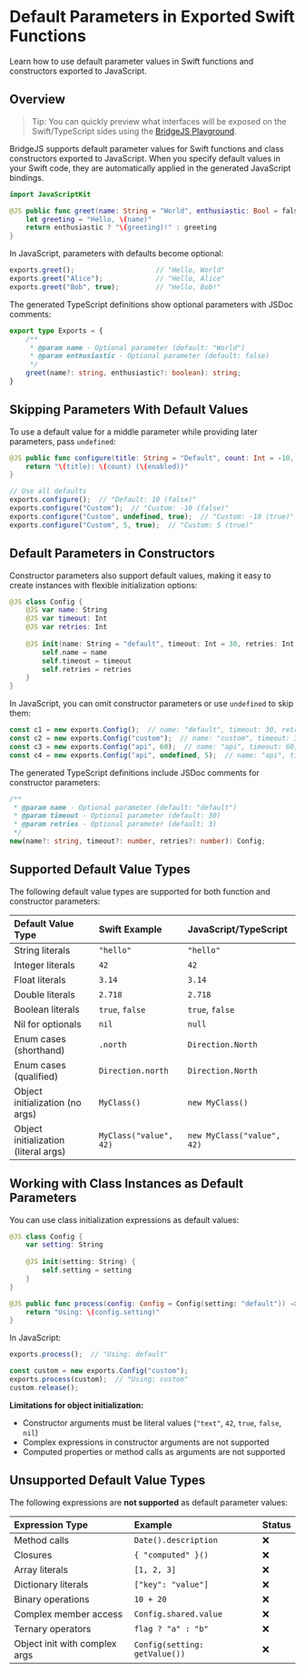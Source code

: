 # Default Parameters in Exported Swift Functions

Learn how to use default parameter values in Swift functions and constructors exported to JavaScript.

## Overview

> Tip: You can quickly preview what interfaces will be exposed on the Swift/TypeScript sides using the [BridgeJS Playground](https://swiftwasm.org/JavaScriptKit/PlayBridgeJS/).

BridgeJS supports default parameter values for Swift functions and class constructors exported to JavaScript. When you specify default values in your Swift code, they are automatically applied in the generated JavaScript bindings.

```swift
import JavaScriptKit

@JS public func greet(name: String = "World", enthusiastic: Bool = false) -> String {
    let greeting = "Hello, \(name)"
    return enthusiastic ? "\(greeting)!" : greeting
}
```

In JavaScript, parameters with defaults become optional:

```javascript
exports.greet();                    // "Hello, World"
exports.greet("Alice");             // "Hello, Alice"
exports.greet("Bob", true);         // "Hello, Bob!"
```

The generated TypeScript definitions show optional parameters with JSDoc comments:

```typescript
export type Exports = {
    /**
     * @param name - Optional parameter (default: "World")
     * @param enthusiastic - Optional parameter (default: false)
     */
    greet(name?: string, enthusiastic?: boolean): string;
}
```

## Skipping Parameters With Default Values

To use a default value for a middle parameter while providing later parameters, pass `undefined`:

```swift
@JS public func configure(title: String = "Default", count: Int = -10, enabled: Bool = false) -> String {
    return "\(title): \(count) (\(enabled))"
}
```

```javascript
// Use all defaults
exports.configure();  // "Default: 10 (false)"
exports.configure("Custom");  // "Custom: -10 (false)"
exports.configure("Custom", undefined, true);  // "Custom: -10 (true)"
exports.configure("Custom", 5, true);  // "Custom: 5 (true)"
```

## Default Parameters in Constructors

Constructor parameters also support default values, making it easy to create instances with flexible initialization options:

```swift
@JS class Config {
    @JS var name: String
    @JS var timeout: Int
    @JS var retries: Int
    
    @JS init(name: String = "default", timeout: Int = 30, retries: Int = 3) {
        self.name = name
        self.timeout = timeout
        self.retries = retries
    }
}
```

In JavaScript, you can omit constructor parameters or use `undefined` to skip them:

```javascript
const c1 = new exports.Config();  // name: "default", timeout: 30, retries: 3
const c2 = new exports.Config("custom");  // name: "custom", timeout: 30, retries: 3
const c3 = new exports.Config("api", 60);  // name: "api", timeout: 60, retries: 3
const c4 = new exports.Config("api", undefined, 5);  // name: "api", timeout: 30, retries: 5
```

The generated TypeScript definitions include JSDoc comments for constructor parameters:

```typescript
/**
 * @param name - Optional parameter (default: "default")
 * @param timeout - Optional parameter (default: 30)
 * @param retries - Optional parameter (default: 3)
 */
new(name?: string, timeout?: number, retries?: number): Config;
```

## Supported Default Value Types

The following default value types are supported for both function and constructor parameters:

| Default Value Type | Swift Example | JavaScript/TypeScript |
|:-------------------|:-------------|:----------------------|
| String literals | `"hello"` | `"hello"` |
| Integer literals | `42` | `42` |
| Float literals | `3.14` | `3.14` |
| Double literals | `2.718` | `2.718` |
| Boolean literals | `true`, `false` | `true`, `false` |
| Nil for optionals | `nil` | `null` |
| Enum cases (shorthand) | `.north` | `Direction.North` |
| Enum cases (qualified) | `Direction.north` | `Direction.North` |
| Object initialization (no args) | `MyClass()` | `new MyClass()` |
| Object initialization (literal args) | `MyClass("value", 42)` | `new MyClass("value", 42)` |

## Working with Class Instances as Default Parameters

You can use class initialization expressions as default values:

```swift
@JS class Config {
    var setting: String
    
    @JS init(setting: String) {
        self.setting = setting
    }
}

@JS public func process(config: Config = Config(setting: "default")) -> String {
    return "Using: \(config.setting)"
}
```

In JavaScript:

```javascript
exports.process();  // "Using: default"

const custom = new exports.Config("custom");
exports.process(custom);  // "Using: custom"
custom.release();
```

**Limitations for object initialization:**
- Constructor arguments must be literal values (`"text"`, `42`, `true`, `false`, `nil`)
- Complex expressions in constructor arguments are not supported
- Computed properties or method calls as arguments are not supported

## Unsupported Default Value Types

The following expressions are **not supported** as default parameter values:

| Expression Type | Example | Status |
|:----------------|:--------|:-------|
| Method calls | `Date().description` | ❌ |
| Closures | `{ "computed" }()` | ❌ |
| Array literals | `[1, 2, 3]` | ❌ |
| Dictionary literals | `["key": "value"]` | ❌ |
| Binary operations | `10 + 20` | ❌ |
| Complex member access | `Config.shared.value` | ❌ |
| Ternary operators | `flag ? "a" : "b"` | ❌ |
| Object init with complex args | `Config(setting: getValue())` | ❌ |
